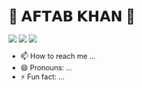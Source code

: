 #  🍁 𝗔𝗙𝗧𝗔𝗕 𝗞𝗛𝗔𝗡 🍁
<img src="https://readme-typing-svg.herokuapp.com?color=FF0085&width=620&lines=🍁+🚩+𝗛𝗢𝗕𝗕𝗜𝗘𝗦+𝗖𝗢𝗗𝗜𝗡𝗚+𝗙𝗟𝗜𝗥𝗧𝗜𝗡𝗚+𝗠𝗢𝗩𝗜𝗘𝗦+𝗛𝗔𝗞𝗜𝗡𝗚+🚩+🍁"></b></h3>
<img src="https://readme-typing-svg.herokuapp.com?color=FF0085&width=620&lines=🍁+🚩+ɪ ᴀᴍ+ᴄᴜʀʀᴇɴᴛʟʏ+ʟᴇᴀʀɴɪɢ+.....+🍁+🚩+🍁"></b></h3>
<img src="https://readme-typing-svg.herokuapp.com?color=FF0085&width=620&lines=🍁+🚩+𝗜 𝗔𝗠+𝗟𝗢𝗢𝗞𝗜𝗡𝗚+𝗧𝗢+𝗖𝗢𝗟𝗟𝗔𝗕𝗢𝗥𝗔𝗧𝗘+𝗢𝗡....+🚩+🍁"></b></h3>
- 📫 How to reach me ...
- 😄 Pronouns: ...
- ⚡ Fun fact: ...

<!---
Aftab637s/Aftab637s is a ✨ special ✨ repository because its `README.md` (this file) appears on your GitHub profile.
You can click the Preview link to take a look at your changes.->
